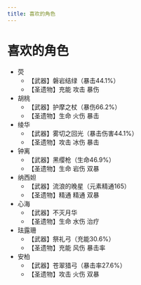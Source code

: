 ```yaml
---
title: 喜欢的角色
---
```


# 喜欢的角色

- 荧
    - 【武器】磐岩结绿（暴击44.1%）
    - 【圣遗物】充能 攻击 暴伤
- 胡桃
    - 【武器】护摩之杖（暴伤66.2%）
    - 【圣遗物】生命 火伤 暴击
- 绫华
    - 【武器】雾切之回光（暴击伤害44.1%）
    - 【圣遗物】攻击 冰伤 暴击
- 钟离
    - 【武器】黑缨枪（生命46.9%）
    - 【圣遗物】生命 岩伤 双暴
- 纳西妲
    - 【武器】流浪的晚星（元素精通165）
    - 【圣遗物】精通 精通 双暴
- 心海
    - 【武器】不灭月华
    - 【圣遗物】生命 水伤 治疗
- 珐露珊
    - 【武器】祭礼弓（充能30.6%）
    - 【圣遗物】充能 风伤 暴击率
- 安柏
    - 【武器】苍翠猎弓（暴击率27.6%）
    - 【圣遗物】攻击 火伤 双暴
